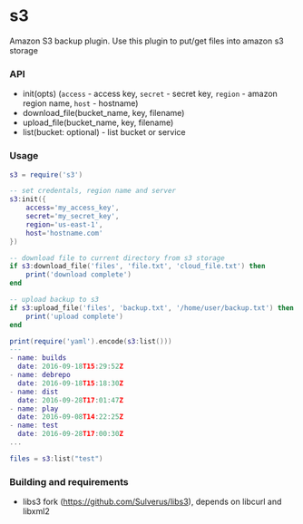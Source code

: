 # s3
Amazon S3 backup plugin. Use this plugin to put/get files into amazon s3 storage

### API
* init(opts) (`access` - access key, `secret` - secret key, `region` - amazon region name, `host` - hostname)
* download_file(bucket_name, key, filename)
* upload_file(bucket_name, key, filename)
* list(bucket: optional) - list bucket or service

### Usage
```lua
s3 = require('s3')

-- set credentals, region name and server
s3:init({
    access='my_access_key',
    secret='my_secret_key',
    region='us-east-1',
    host='hostname.com'
})

-- download file to current directory from s3 storage
if s3:download_file('files', 'file.txt', 'cloud_file.txt') then
    print('download complete')
end

-- upload backup to s3
if s3:upload_file('files', 'backup.txt', '/home/user/backup.txt') then
    print('upload complete')
end

print(require('yaml').encode(s3:list()))
---
- name: builds
  date: 2016-09-18T15:29:52Z
- name: debrepo
  date: 2016-09-18T15:18:30Z
- name: dist
  date: 2016-09-28T17:01:47Z
- name: play
  date: 2016-09-08T14:22:25Z
- name: test
  date: 2016-09-28T17:00:30Z
...

files = s3:list("test")
```

### Building and requirements
* libs3 fork (https://github.com/Sulverus/libs3), depends on libcurl and libxml2
